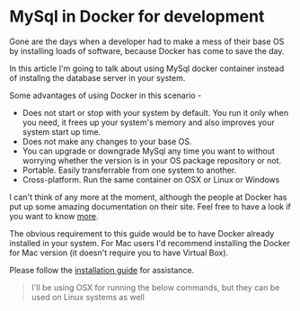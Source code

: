 # MySql in Docker for development

Gone are the days when a developer had to make a mess of their base OS by installing loads of software, because Docker has come to save the day.

In this article I'm going to talk about using MySql docker container instead of installng the database server in your system. 

Some advantages of using Docker in this scenario - 
 * Does not start or stop with your system by default. You run it only when you need, it frees up your system's memory and also improves your system start up time.
 * Does not make any changes to your base OS.
 * You can upgrade or downgrade MySql any time you want to without worrying whether the version is in your OS package repository or not.
 * Portable. Easily transferrable from one system to another.
 * Cross-platform. Run the same container on OSX or Linux or Windows
 
I can't think of any more at the moment, although the people at Docker has put up some amazing documentation on their site. Feel free to have a look if you want to know [more](https://docs.docker.com/).

The obvious requirement to this guide would be to have Docker already installed in your system. For Mac users I'd recommend installing the Docker for Mac version (it doesn't require you to have Virtual Box). 

Please follow the [installation guide](https://docs.docker.com/engine/installation/) for assistance.


> I'll be using OSX for running the below commands, but they can be used on Linux systems as well
